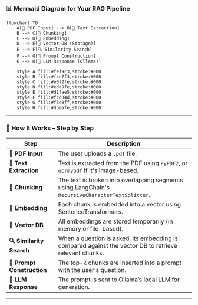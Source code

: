 

### 📊 **Mermaid Diagram for Your RAG Pipeline**

```mermaid
flowchart TD
    A[📄 PDF Input] --> B[📝 Text Extraction]
    B --> C[🔪 Chunking]
    C --> D[🔢 Embedding]
    D --> E[🧠 Vector DB (Storage)]
    E --> F[🔍 Similarity Search]
    F --> G[🧾 Prompt Construction]
    G --> H[🤖 LLM Response (Ollama)]

    style A fill:#fef9c3,stroke:#000
    style B fill:#fce7f3,stroke:#000
    style C fill:#e0f2fe,stroke:#000
    style D fill:#ede9fe,stroke:#000
    style E fill:#d1fae5,stroke:#000
    style F fill:#fcd34d,stroke:#000
    style G fill:#f3e8ff,stroke:#000
    style H fill:#dbeafe,stroke:#000
```

---

### 🧠 How It Works – Step by Step

| Step                       | Description                                                                                            |
| -------------------------- | ------------------------------------------------------------------------------------------------------ |
| **📄 PDF Input**           | The user uploads a `.pdf` file.                                                                        |
| **📝 Text Extraction**     | Text is extracted from the PDF using `PyPDF2`, or `ocrmypdf` if it's image-based.                      |
| **🔪 Chunking**            | The text is broken into overlapping segments using LangChain's `RecursiveCharacterTextSplitter`.       |
| **🔢 Embedding**           | Each chunk is embedded into a vector using SentenceTransformers.                                       |
| **🧠 Vector DB**           | All embeddings are stored temporarily (in memory or file-based).                                       |
| **🔍 Similarity Search**   | When a question is asked, its embedding is compared against the vector DB to retrieve relevant chunks. |
| **🧾 Prompt Construction** | The top-k chunks are inserted into a prompt with the user's question.                                  |
| **🤖 LLM Response**        | The prompt is sent to Ollama’s local LLM for generation.                                               |

---
